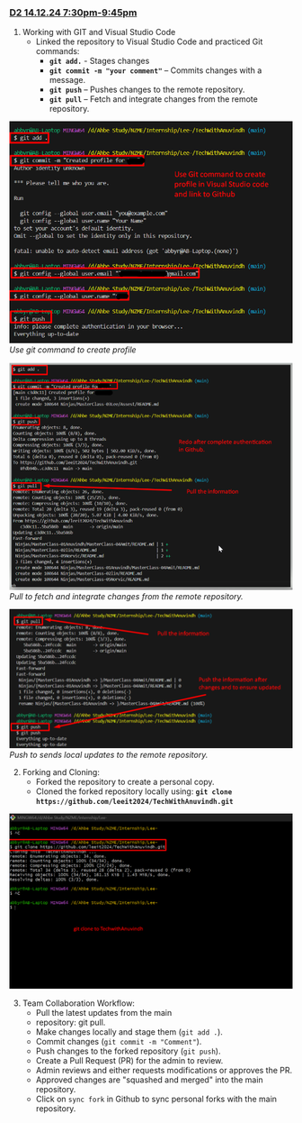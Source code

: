 ### <u>**D2 14.12.24 7:30pm-9:45pm**</u>
1. Working with GIT and Visual Studio Code
    * Linked the repository to Visual Studio Code and practiced Git commands:
        * **`git add.`** - Stages changes
        * **`git commit -m "your comment"`** – Commits changes with a message.
        * **`git push`** – Pushes changes to the remote repository.
        * **`git pull`** – Fetch and integrate changes from the remote repository.

![Create profile 1](<Assets/Create profile -1.png>)
*Use git command to create profile*

![Create profile 2](<Assets/Create profile -2.png>)
*Pull to fetch and integrate changes from the remote repository.*

![Push](<Assets/GIT push.png>)
*Push to sends local updates to the remote repository.*


2. Forking and Cloning:
   - Forked the repository to create a personal copy.
   - Cloned the forked repository locally using:
     **`git clone https://github.com/leeit2024/TechWithAnuvindh.git`**

![Git clone](<Assets/git clone.png>)

3. Team Collaboration Workflow:
    * Pull the latest updates from the main
    * repository: git pull.
    * Make changes locally and stage them (`git add .`).
    * Commit changes (`git commit -m "Comment"`).
    * Push changes to the forked repository (`git push`).
    * Create a Pull Request (PR) for the admin to review.
    * Admin reviews and either requests modifications or approves the PR.
    * Approved changes are "squashed and merged" into the main repository.
    * Click on `sync fork` in Github to sync personal forks with the main repository.
